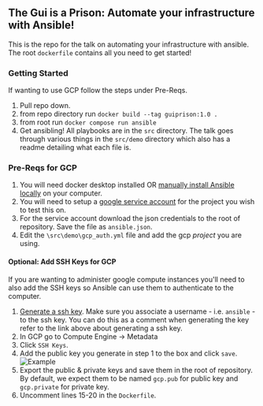 ## The Gui is a Prison: Automate your infrastructure with Ansible!

This is the repo for the talk on automating your infrastructure with ansible. The root `dockerfile` contains all you need to get started!

### Getting Started
If wanting to use GCP follow the steps under Pre-Reqs.

1. Pull repo down.
2. from repo directory run `docker build --tag guiprison:1.0 .`
3. from root run `docker compose run ansible`
4. Get ansibling! All playbooks are in the `src` directory. The talk goes through various things in the `src/demo` directory which also has a readme 
detailing what each file is.

### Pre-Reqs for GCP

1. You will need docker desktop installed OR [manually install Ansible locally](https://docs.ansible.com/ansible/latest/installation_guide/intro_installation.html) on your computer.
2. You will need to setup a [google service account](https://docs.ansible.com/ansible/latest/scenario_guides/guide_gce.html) for the project you wish to test this on.
3. For the service account download the json credentials to the root of repository. Save the file as `ansible.json`. 
4. Edit the `\src\demo\gcp_auth.yml` file and add the gcp _project_ you are using. 

#### Optional: Add SSH Keys for GCP
If you are wanting to administer google compute instances you'll need to also add the SSH keys so Ansible can use them to authenticate to the computer.

1. [Generate a ssh key](https://cloud.google.com/compute/docs/instances/adding-removing-ssh-keys#linux-and-macos). Make sure you associate a username - i.e. `ansible` - to the ssh key. You can do this as a comment when generating the key refer to the link above about generating a ssh key.
2. In GCP go to Compute Engine -> Metadata
3. Click `SSH Keys`.
4. Add the public key you generate in step 1 to the box and click `save`.
![Example](https://i.imgur.com/2OtFF52.png)
5. Export the public & private keys and save them in the root of repository. By default, we expect them to be named `gcp.pub` for public key and `gcp.private` for private key. 
6. Uncomment lines 15-20 in the `Dockerfile`. 




